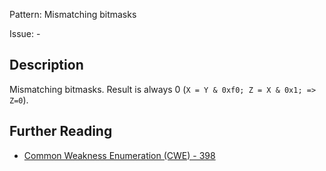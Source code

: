 Pattern: Mismatching bitmasks

Issue: -

## Description

Mismatching bitmasks. Result is always 0 (`X = Y & 0xf0; Z = X & 0x1; => Z=0`).

## Further Reading

* [Common Weakness Enumeration (CWE) - 398](https://cwe.mitre.org/data/definitions/398.html)